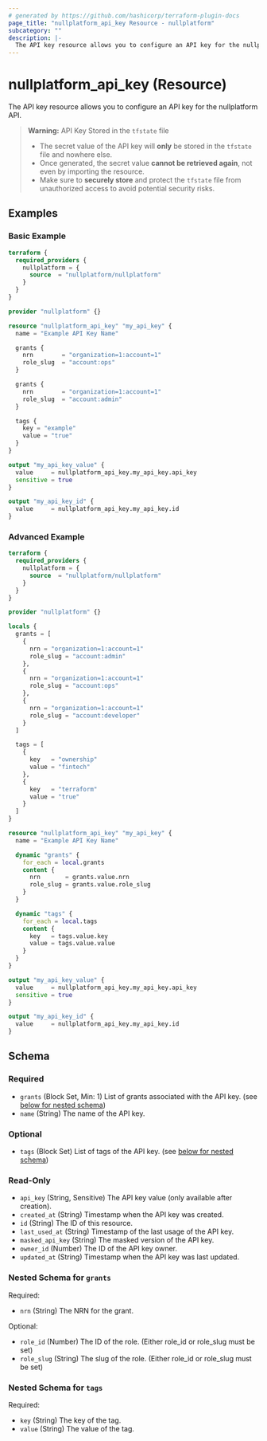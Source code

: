 ```yaml
---
# generated by https://github.com/hashicorp/terraform-plugin-docs
page_title: "nullplatform_api_key Resource - nullplatform"
subcategory: ""
description: |-
  The API key resource allows you to configure an API key for the nullplatform API.
---
```


# nullplatform_api_key (Resource)

The API key resource allows you to configure an API key for the nullplatform API.

> **Warning:** API Key Stored in the `tfstate` file
>
> - The secret value of the API key will **only** be stored in the `tfstate` file and nowhere else.
> - Once generated, the secret value **cannot be retrieved again**, not even by importing the resource.
> - Make sure to **securely store** and protect the `tfstate` file from unauthorized access to avoid potential security risks.

## Examples

### Basic Example

```terraform
terraform {
  required_providers {
    nullplatform = {
      source  = "nullplatform/nullplatform"
    }
  }
}

provider "nullplatform" {}

resource "nullplatform_api_key" "my_api_key" {
  name = "Example API Key Name"

  grants {
    nrn        = "organization=1:account=1"
    role_slug  = "account:ops"
  }

  grants {
    nrn        = "organization=1:account=1"
    role_slug  = "account:admin"
  }

  tags {
    key = "example"
    value = "true"
  }
}

output "my_api_key_value" {
  value     = nullplatform_api_key.my_api_key.api_key
  sensitive = true
}

output "my_api_key_id" {
  value     = nullplatform_api_key.my_api_key.id
}
```

### Advanced Example

```terraform
terraform {
  required_providers {
    nullplatform = {
      source  = "nullplatform/nullplatform"
    }
  }
}

provider "nullplatform" {}

locals {
  grants = [
    {
      nrn = "organization=1:account=1"
      role_slug = "account:admin"
    },
    {
      nrn = "organization=1:account=1"
      role_slug = "account:ops"
    },
    {
      nrn = "organization=1:account=1"
      role_slug = "account:developer"
    }
  ]

  tags = [
    {
      key   = "ownership"
      value = "fintech"
    },
    {
      key   = "terraform"
      value = "true"
    }
  ]
}

resource "nullplatform_api_key" "my_api_key" {
  name = "Example API Key Name"

  dynamic "grants" {
    for_each = local.grants
    content {
      nrn       = grants.value.nrn
      role_slug = grants.value.role_slug
    }
  }

  dynamic "tags" {
    for_each = local.tags
    content {
      key   = tags.value.key
      value = tags.value.value
    }
  }
}

output "my_api_key_value" {
  value     = nullplatform_api_key.my_api_key.api_key
  sensitive = true
}

output "my_api_key_id" {
  value     = nullplatform_api_key.my_api_key.id
}
```

<!-- schema generated by tfplugindocs -->
## Schema

### Required

- `grants` (Block Set, Min: 1) List of grants associated with the API key. (see [below for nested schema](#nestedblock--grants))
- `name` (String) The name of the API key.

### Optional

- `tags` (Block Set) List of tags of the API key. (see [below for nested schema](#nestedblock--tags))

### Read-Only

- `api_key` (String, Sensitive) The API key value (only available after creation).
- `created_at` (String) Timestamp when the API key was created.
- `id` (String) The ID of this resource.
- `last_used_at` (String) Timestamp of the last usage of the API key.
- `masked_api_key` (String) The masked version of the API key.
- `owner_id` (Number) The ID of the API key owner.
- `updated_at` (String) Timestamp when the API key was last updated.

<a id="nestedblock--grants"></a>
### Nested Schema for `grants`

Required:

- `nrn` (String) The NRN for the grant.

Optional:

- `role_id` (Number) The ID of the role. (Either role_id or role_slug must be set)
- `role_slug` (String) The slug of the role. (Either role_id or role_slug must be set)


<a id="nestedblock--tags"></a>
### Nested Schema for `tags`

Required:

- `key` (String) The key of the tag.
- `value` (String) The value of the tag.